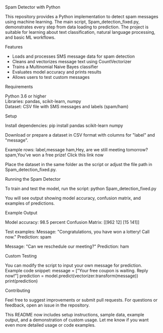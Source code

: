Spam Detector with Python

This repository provides a Python implementation to detect spam messages using machine learning. The main script, Spam_detection_fixed.py, demonstrates every step from data loading to prediction. The project is suitable for learning about text classification, natural language processing, and basic ML workflows.

Features

- Loads and processes SMS message data for spam detection
- Cleans and vectorizes message text using CountVectorizer
- Trains a Multinomial Naive Bayes classifier
- Evaluates model accuracy and prints results
- Allows users to test custom messages

Requirements

Python 3.6 or higher  
Libraries: pandas, scikit-learn, numpy  
Dataset: CSV file with SMS messages and labels (spam/ham)

Setup

Install dependencies:
pip install pandas scikit-learn numpy

Download or prepare a dataset in CSV format with columns for "label" and "message".

Example rows:
label,message
ham,Hey, are we still meeting tomorrow?
spam,You’ve won a free prize! Click this link now

Place the dataset in the same folder as the script or adjust the file path in Spam_detection_fixed.py.

Running the Spam Detector

To train and test the model, run the script:
python Spam_detection_fixed.py

You will see output showing model accuracy, confusion matrix, and examples of predictions.

Example Output

Model accuracy: 98.5 percent
Confusion Matrix:
[[962 12]
 [15 141]]

Test examples:
Message: "Congratulations, you have won a lottery! Call now."
Prediction: spam

Message: "Can we reschedule our meeting?"
Prediction: ham

Custom Testing

You can modify the script to input your own message for prediction.  
Example code snippet:
message = ["Your free coupon is waiting. Reply now!"]
prediction = model.predict(vectorizer.transform(message))
print(prediction)

Contributing

Feel free to suggest improvements or submit pull requests. For questions or feedback, open an issue in the repository.

This README now includes setup instructions, sample data, example output, and a demonstration of custom usage. Let me know if you want even more detailed usage or code examples.
